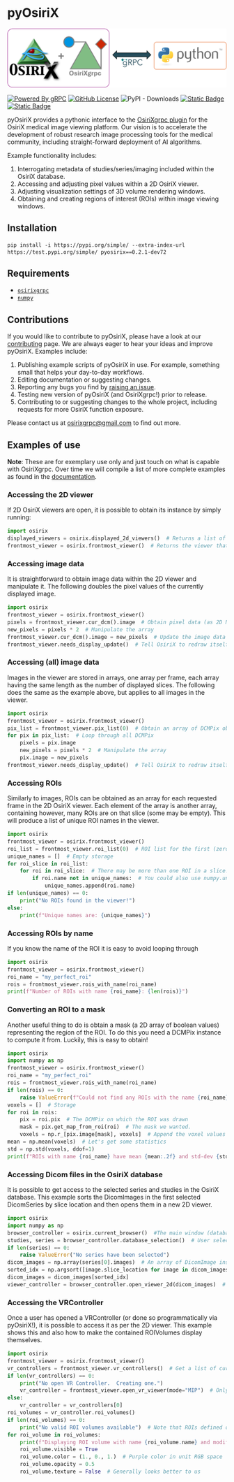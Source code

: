 # pyOsiriX

![Welcome to pyOsiriX!](https://raw.githubusercontent.com/osirixgrpc/osirixgrpc/dev/docs/docs/assets/logo/logo-python.png)

[![Powered By gRPC](https://img.shields.io/badge/powered_by-gRPC-green?labelColor=red)](https://grpc.io)
[![GitHub License](https://img.shields.io/github/license/osirixgrpc/osirixgrpc?color=blue)](https://github.com/osirixgrpc/osirixgrpc/blob/main/LICENSE)
![PyPI - Downloads](https://img.shields.io/pypi/dm/pyosirix)
[![Static Badge](https://img.shields.io/badge/issues-pyosirix-red?logo=github)](https://github.com/osirixgrpc/osirixgrpc/issues)
[![Static Badge](https://img.shields.io/badge/citation-AI2ASE-green?logo=googlescholar)](https://ai-2-ase.github.io/papers/29%5cCameraReady%5cAAAI_OsiriXgrpc__Rapid_prototyping_and_development_of_state_of_the_art_artificial_intelligence_in_OsiriX_cam_ready.pdf)

pyOsiriX provides a pythonic interface to the [OsiriXgrpc plugin](https://osirixgrpc.github.io/osirixgrpc/index.html) 
for the OsiriX medical image viewing platform. Our vision is to accelerate the development of robust research image 
processing tools for the medical community, including straight-forward deployment of AI algorithms.

Example functionality includes:

 1. Interrogating metadata of studies/series/imaging included within the OsiriX database.
 2. Accessing and adjusting pixel values within a 2D OsiriX viewer.
 3. Adjusting visualization settings of 3D volume rendering windows.
 4. Obtaining and creating regions of interest (ROIs) within image viewing windows.

## Installation
```
pip install -i https://pypi.org/simple/ --extra-index-url https://test.pypi.org/simple/ pyosirix==0.2.1-dev72
```

## Requirements
 - [`osirixgrpc`](https://pypi.org/project/osirixgrpc/)
 - [`numpy`](https://pypi.org/project/numpy/)

## Contributions
If you would like to contribute to pyOsiriX, please have a look at our 
[contributing](https://osirixgrpc.github.io/osirixgrpc/contributing/CONTRIBUTING.html) page. We are always eager to hear
your ideas and improve pyOsiriX. Examples include:

 1. Publishing example scripts of pyOsiriX in use. For example, something small that helps your day-to-day workflows.
 2. Editing documentation or suggesting changes.
 3. Reporting any bugs you find by [raising an issue](https://github.com/osirixgrpc/osirixgrpc/issues).
 4. Testing new version of pyOsiriX (and OsiriXgrpc!) prior to release.
 5. Contributing to or suggesting changes to the whole project, including requests for more OsiriX function exposure.

Please contact us at [osirixgrpc@gmail.com](mailto:osirixgrpc@gmail.com) to find out more.

## Examples of use
__Note__: These are for exemplary use only and just touch on what is capable with OsiriXgrpc. Over time we will compile 
a list of more complete examples as found in the [documentation](https://osirixgrpc.github.io/osirixgrpc/pyosirix).

### Accessing the 2D viewer
If 2D OsiriX viewers are open, it is possible to obtain its instance by simply running: 
```python
import osirix
displayed_viewers = osirix.displayed_2d_viewers()  # Returns a list of all open viewers
frontmost_viewer = osirix.frontmost_viewer()  # Returns the viewer that is currently active (red frame)
```

### Accessing image data
It is straightforward to obtain image data within the 2D viewer and manipulate it. The following doubles the pixel 
values of the currently displayed image.
```python
import osirix
frontmost_viewer = osirix.frontmost_viewer()
pixels = frontmost_viewer.cur_dcm().image  # Obtain pixel data (as 2D NumPy array) from currently displayed image slice.
new_pixels = pixels * 2  # Manipulate the array
frontmost_viewer.cur_dcm().image = new_pixels  # Update the image data for the currently shown image slice.
frontmost_viewer.needs_display_update()  # Tell OsiriX to redraw itself
```

### Accessing (all) image data
Images in the viewer are stored in arrays, one array per frame, each array having the same length as the number of 
displayed slices. The following does the same as the example above, but applies to all images in the viewer.
```python
import osirix
frontmost_viewer = osirix.frontmost_viewer()
pix_list = frontmost_viewer.pix_list(0)  # Obtain an array of DCMPix objects for the first (zeroth) frame. 
for pix in pix_list:  # Loop through all DCMPix
    pixels = pix.image
    new_pixels = pixels * 2  # Manipulate the array
    pix.image = new_pixels
frontmost_viewer.needs_display_update()  # Tell OsiriX to redraw itself
```

### Accessing ROIs
Similarly to images, ROIs can be obtained as an array for each requested frame in the 2D OsiriX viewer. Each element of 
the array is another array, containing however, many ROIs are on that slice (some may be empty). This will produce a 
list of unique ROI names in the viewer.
```python
import osirix
frontmost_viewer = osirix.frontmost_viewer()
roi_list = frontmost_viewer.roi_list(0)  # ROI list for the first (zeroth) frame.
unique_names = []  # Empty storage
for roi_slice in roi_list:
    for roi in roi_slice:  # There may be more than one ROI in a slice!
        if roi.name not in unique_names:  # You could also use numpy.unique...  
            unique_names.append(roi.name)
if len(unique_names) == 0:
    print("No ROIs found in the viewer!")
else:
    print(f"Unique names are: {unique_names}")
```

### Accessing ROIs by name
If you know the name of the ROI it is easy to avoid looping through
```python
import osirix
frontmost_viewer = osirix.frontmost_viewer()
roi_name = "my_perfect_roi"
rois = frontmost_viewer.rois_with_name(roi_name)
print(f"Number of ROIs with name {roi_name}: {len(rois)}")
```

### Converting an ROI to a mask
Another useful thing to do is obtain a mask (a 2D array of boolean values) representing the region of the ROI. To do
this you need a DCMPix instance to compute it from. Luckily, this is easy to obtain!
```python
import osirix
import numpy as np
frontmost_viewer = osirix.frontmost_viewer()
roi_name = "my_perfect_roi"
rois = frontmost_viewer.rois_with_name(roi_name)
if len(rois) == 0:
    raise ValueError(f"Could not find any ROIs with the name {roi_name}")
voxels = []  # Storage
for roi in rois:
    pix = roi.pix  # The DCMPix on which the ROI was drawn
    mask = pix.get_map_from_roi(roi)  # The mask we wanted.
    voxels = np.r_[pix.image[mask], voxels]  # Append the voxel values
mean = np.mean(voxels)  # Let's get some statistics
std = np.std(voxels, ddof=1)
print(f"ROIs with name {roi_name} have mean {mean:.2f} and std-dev {std: .2f}") 
```

### Accessing Dicom files in the OsiriX database
It is possible to get access to the selected series and studies in the OsiriX database. This example sorts the 
DicomImages in the first selected DicomSeries by slice location and then opens them in a new 2D viewer.
```python
import osirix
import numpy as np
browser_controller = osirix.current_browser()  #The main window (database) of OsiriX
studies, series = browser_controller.database_selection()  # User selection as lists of DicomStudy/DicomSeries
if len(series) == 0:
    raise ValueError("No series have been selected")
dicom_images = np.array(series[0].images)  # An array of DicomImage instances
sorted_idx = np.argsort([image.slice_location for image in dicom_images])  # Sort the images by slice location
dicom_images = dicom_images[sorted_idx]
viewer_controller = browser_controller.open_viewer_2d(dicom_images)  # Open up and view
```

### Accessing the VRController
Once a user has opened a VRController (or done so programmatically via pyOsiriX!), it is possible to access it as per
the 2D viewer. This example shows this and also how to make the contained ROIVolumes display themselves.
```python
import osirix
frontmost_viewer = osirix.frontmost_viewer()
vr_controllers = frontmost_viewer.vr_controllers()  # Get a list of currently open ones.
if len(vr_controllers) == 0:
    print("No open VR Controller.  Creating one.")
    vr_controller = frontmost_viewer.open_vr_viewer(mode="MIP")  # Only other alternative is "VR"
else:
    vr_controller = vr_controllers[0]
roi_volumes = vr_controller.roi_volumes()
if len(roi_volumes) == 0:
    print("No valid ROI volumes available")  # Note that ROIs defined on a single slice do not count!
for roi_volume in roi_volumes:
    print(f"Displaying ROI volume with name {roi_volume.name} and modifying is attributes")
    roi_volume.visible = True
    roi_volume.color = (1., 0., 1.)  # Purple color in unit RGB space
    roi_volume.opacity = 0.5
    roi_volume.texture = False  # Generally looks better to us
```
